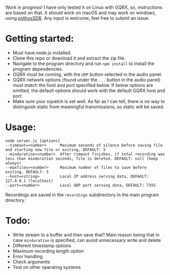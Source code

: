Work in progress! I have only tested it on Linux with GQRX, so, instructions are based on that. It *should* work on macOS and may work on windows, using [pothosSDR](https://github.com/pothosware/PothosSDR). Any input is welcome, feel free to submit an issue.

# Getting started:

- Must have node.js installed.
- Clone this repo or download it and extract the zip file.
- Navigate to the program directory and run `npm install` to install the program dependencies.
- GQRX must be running, with the `UDP` button selected in the audio panel.
- GQRX network options (found under the `...` button in the audio panel) must match the host and port specified below. If below options are omitted, the default options should work with the default GQRX host and port.
- Make sure your squelch is set well. As far as I can tell, there is no way to distinguish static from meaningful transmissions, so static will be saved.

# Usage:

```
node server.js [options]
--timeout=<number>      Maximum seconds of silence before saving file and starting new file or exiting, DEFAULT: 5
--minduration=<number>  After timeout finishes, if total recording was less than minduration seconds, file is deleted. DEFAULT: null (keep always)
--maxfiles=<number>     Maximum number of files to save before exiting, DEFAULT: 5
--host=<string>         Local IP address serving data, DEFAULT: 127.0.0.1 (localhost)
--port=<number>         Local UDP port serving data, DEFAULT: 7355
```

Recordings are saved in the `recordings` subdirectory in the main program directory.

# Todo:

- Write stream to a buffer and then save that? Main reason being that in case `minduration` is specified, can avoid unnecessary write and delete
- Different timestamp options
- Maximum recording length option
- Error handling
- Check arguments
- Test on other operating systems
